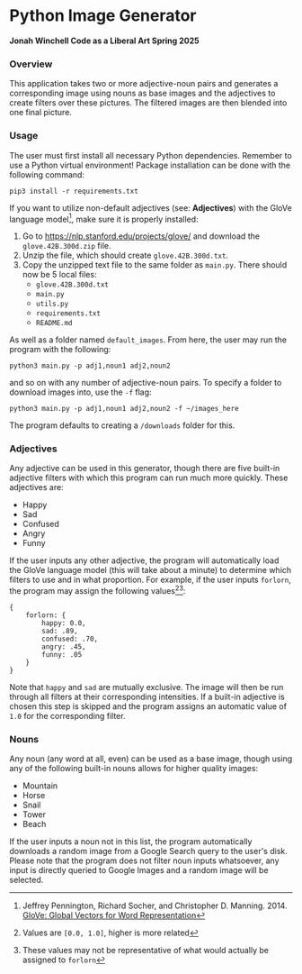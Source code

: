# Python Image Generator
**Jonah Winchell
Code as a Liberal Art
Spring 2025**

### Overview

This application takes two or more adjective-noun pairs and generates a corresponding image using nouns as base images and the adjectives to create filters over these pictures. The filtered images are then blended into one final picture.

### Usage

The user must first install all necessary Python dependencies. Remember to use a Python virtual environment! Package installation can be done with the following command:

`pip3 install -r requirements.txt`

If you want to utilize non-default adjectives (see: **Adjectives**) with the GloVe language model[^1], make sure it is properly installed:

1. Go to https://nlp.stanford.edu/projects/glove/ and download the `glove.42B.300d.zip` file.
2. Unzip the file, which should create `glove.42B.300d.txt`.
3. Copy the unzipped text file to the same folder as `main.py`. There should now be 5 local files:
    - `glove.42B.300d.txt`
    - `main.py`
    - `utils.py`
    - `requirements.txt`
    - `README.md`

As well as a folder named `default_images`. From here, the user may run the program with the following:

`python3 main.py -p adj1,noun1 adj2,noun2`

and so on with any number of adjective-noun pairs.
To specify a folder to download images into, use the `-f` flag:

`python3 main.py -p adj1,noun1 adj2,noun2 -f ~/images_here`

The program defaults to creating a `/downloads` folder for this.

### Adjectives

Any adjective can be used in this generator, though there are five built-in adjective filters with which this program can run much more quickly. These adjectives are:

- Happy
- Sad
- Confused
- Angry
- Funny

If the user inputs any other adjective, the program will automatically load the GloVe language model (this will take about a minute) to determine which filters to use and in what proportion. For example, if the user inputs `forlorn`, the program may assign the following values[^2][^3]:

```
{
    forlorn: {
        happy: 0.0,
        sad: .89,
        confused: .70,
        angry: .45,
        funny: .05
    }
}
```

Note that `happy` and `sad` are mutually exclusive. The image will then be run through all filters at their corresponding intensities. If a built-in adjective is chosen this step is skipped and the program assigns an automatic value of `1.0` for the corresponding filter.

### Nouns

Any noun (any word at all, even) can be used as a base image, though using any of the following built-in nouns allows for higher quality images:

- Mountain
- Horse
- Snail
- Tower
- Beach

If the user inputs a noun not in this list, the program automatically downloads a random image from a Google Search query to the user's disk. Please note that the program does not filter noun inputs whatsoever, any input is directly queried to Google Images and a random image will be selected.


[^1]: Jeffrey Pennington, Richard Socher, and Christopher D. Manning. 2014. [GloVe: Global Vectors for Word Representation](https://nlp.stanford.edu/pubs/glove.pdf)
[^2]: Values are `[0.0, 1.0]`, higher is more related
[^3]: These values may not be representative of what would actually be assigned to `forlorn`